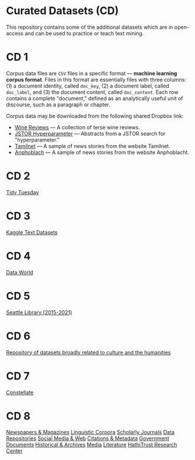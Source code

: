 # Curated Datasets (CD)

This repository contains some of the additional datasets which are in open-access and can be used to practice or teach text mining.

# CD 1

Corpus data files are `CSV` files in a specific format &mdash; __machine learning corpus format__. Files in this format are essentially files with three columns: (1) a document identity, called `doc_key`, (2) a document label, called `doc_label`, and (3) the document content, called `doc_content`. Each row contains a complete "document," defined as an analytically useful unit of discourse, such as a paragraph or chapter. 

Corpus data may be downloaded from the following shared Dropbox link:

* [Wine Reviews](https://www.dropbox.com/s/0rszsd6t30c0n3y/winereviews-tapi.csv?dl=0) &mdash; A collection of terse wine reviews.
* [JSTOR Hyperparameter](https://www.dropbox.com/s/uoa8191px405fj0/jstor_hyperparameter-tapi.csv?dl=0) &mdash; Abstracts from a JSTOR search for "hyperparameter." 
* [Tamilnet](https://www.dropbox.com/s/dtqnzcbkcp07u5e/tamilnet-tapi.csv?dl=0) &mdash; A sample of news stories from the website Tamilnet.
* [Anphoblach](https://www.dropbox.com/s/lrmt92q59npx0x5/anphoblacht-tapi.csv?dl=0) &mdash; A sample of news stories from the website Anphoblacht.

# CD 2

[Tidy Tuesday](https://github.com/rfordatascience/tidytuesday)

# CD 3

[Kaggle Text Datasets](https://www.kaggle.com/search?q=tag%3A%22text+data%22+in%3Adatasets)

# CD 4

[Data World](https://data.world/datasets/text-mining)

# CD 5

[Seattle Library (2015-2021)](https://github.com/melaniewalsh/Data-Analysis-with-Pandas/blob/main/Seattle-Library_2015-2021.csv)

# CD 6 

[Repository of datasets broadly related to culture and the humanities](https://melaniewalsh.github.io/Intro-Cultural-Analytics/Datasets/Datasets.html)

# CD 7

[Constellate](https://constellate.org/builder/?start=1900&end=2021)

# CD 8

[Newspapers & Magazines](https://guides.lib.berkeley.edu/c.php?g=491766&p=7826271)
[Linguistic Corpora](https://guides.lib.berkeley.edu/c.php?g=491766&p=7826387)
[Scholarly Journals](https://guides.lib.berkeley.edu/c.php?g=491766&p=7826280)
[Data Repositories](https://guides.lib.berkeley.edu/c.php?g=491766&p=7826479)
[Social Media & Web](https://guides.lib.berkeley.edu/c.php?g=491766&p=7826401)
[Citations & Metadata](https://guides.lib.berkeley.edu/c.php?g=491766&p=7826365)
[Government Documents](https://guides.lib.berkeley.edu/c.php?g=491766&p=7826380)
[Historical & Archives](https://guides.lib.berkeley.edu/c.php?g=491766&p=7826471)
[Media](https://guides.lib.berkeley.edu/c.php?g=491766&p=7826494)
[Literature](https://guides.lib.berkeley.edu/c.php?g=491766&p=7826391)
[HathiTrust Research Center](https://guides.lib.berkeley.edu/text-mining/htrc)
